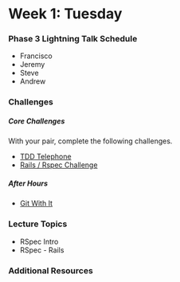# Week 1: Tuesday

### Phase 3 Lightning Talk Schedule

- Francisco
- Jeremy
- Steve
- Andrew

### Challenges

##### Core Challenges
With your pair, complete the following challenges.

- [TDD Telephone](../../../../tdd-telephone-challenge)
- [Rails / Rspec Challenge](../../../../rails-with-rspec-challenge)

##### After Hours

- [Git With It](../../../../git-with-it)

### Lecture Topics

- RSpec Intro
- RSpec - Rails

### Additional Resources
